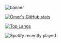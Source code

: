 ![banner](https://user-images.githubusercontent.com/59279876/230118283-ac551734-f8bb-40dd-aecb-c78650da5d9f.png)

[![Ömer's GitHub stats](https://github-readme-stats.vercel.app/api?username=oomerty&show_icons=true&theme=github_dark_dimmed)](https://github.com/anuraghazra/github-readme-stats)

[![Top Langs](https://github-readme-stats.vercel.app/api/top-langs/?username=oomerty&show_icons=true&theme=github_dark_dimmed&layout=compact)](https://github.com/anuraghazra/github-readme-stats)

![Spotify recently played](https://spotify-recently-played-readme.vercel.app/api?user=bytheefsane&count={10})


<!--
**oomerty/oomerty** is a ✨ _special_ ✨ repository because its `README.md` (this file) appears on your GitHub profile.

Here are some ideas to get you started:

- 🔭 I’m currently working on ...
- 🌱 I’m currently learning ...
- 👯 I’m looking to collaborate on ...
- 🤔 I’m looking for help with ...
- 💬 Ask me about ...
- 📫 How to reach me: ...
- 😄 Pronouns: ...
- ⚡ Fun fact: ...
-->

